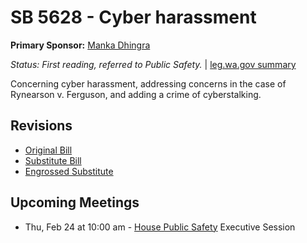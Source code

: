 # SB 5628 - Cyber harassment
**Primary Sponsor:** [Manka Dhingra](/person/leg/manka.dhingra.md)

*Status: First reading, referred to Public Safety.* | [leg.wa.gov summary](https://app.leg.wa.gov/billsummary?BillNumber=5628&Year=2021)

Concerning cyber harassment, addressing concerns in the case of Rynearson v. Ferguson, and adding a crime of cyberstalking.

## Revisions
* [Original Bill](1/)
* [Substitute Bill](S/)
* [Engrossed Substitute](S.E/)

## Upcoming Meetings
* Thu, Feb 24 at 10:00 am - [House Public Safety](/house/2021-22/PS/) Executive Session